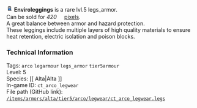 ![ ](https://raw.githubusercontent.com/Ceterai/Enternia/main/items/armors/alta/tier5/arco/legwear/icon.png) **Enviroleggings** is a rare lvl.5 legs_armor.  
Can be sold for *420* <img src="https://starbounder.org/mediawiki/images/2/21/Pixel.png" width="12" height="16"/> [pixels](https://starbounder.org/Pixel).  
A great balance between armor and hazard protection.  
These leggings include multiple layers of high quality materials to ensure heat retention, electric isolation and poison blocks.

### Technical Information

Tags: `arco` `legarmour` `legs_armor` `tier5armour`  
Level: 5  
Species: [[ Alta|Alta ]]  
In-game ID: `ct_arco_legwear`  
File path (GitHub link): [`/items/armors/alta/tier5/arco/legwear/ct_arco_legwear.legs`](https://github.com/Ceterai/Enternia/blob/main/items/armors/alta/tier5/arco/legwear/ct_arco_legwear.legs)
